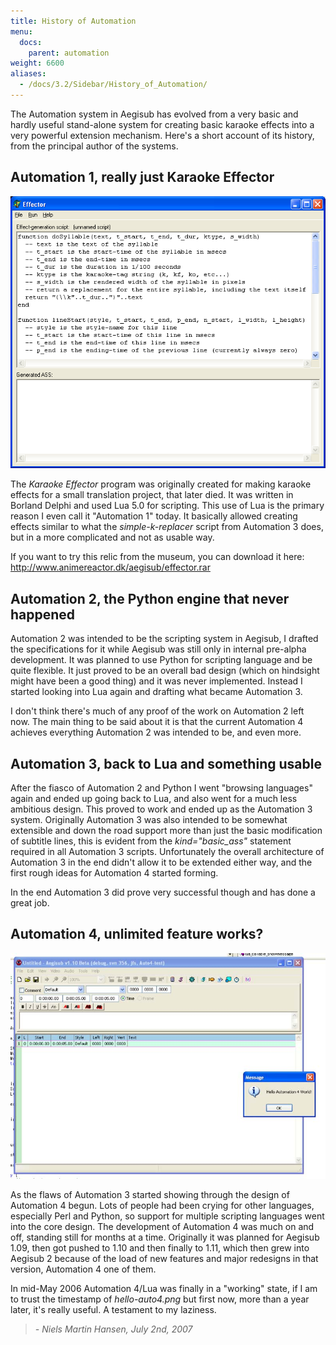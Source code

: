 ```yaml
---
title: History of Automation
menu:
  docs:
    parent: automation
weight: 6600
aliases:
  - /docs/3.2/Sidebar/History_of_Automation/
---
```


The Automation system in Aegisub has evolved from a very basic and hardly useful stand-alone system for creating basic karaoke effects into a very powerful extension mechanism. Here's a short account of its history, from the principal author of the systems.

## Automation 1, really just Karaoke Effector

![Effector_screenshot](/img/3.2/Effector_screenshot.png)

The _Karaoke Effector_ program was originally created for making karaoke effects for a small translation project, that later died. It was written in Borland Delphi and used Lua 5.0 for scripting. This use of Lua is the primary reason I even call it "Automation 1" today. It basically allowed creating effects similar to what the _simple-k-replacer_ script from Automation 3 does, but in a more complicated and not as usable way.

If you want to try this relic from the museum, you can download it here: <http://www.animereactor.dk/aegisub/effector.rar>

## Automation 2, the Python engine that never happened

Automation 2 was intended to be the scripting system in Aegisub, I drafted the specifications for it while Aegisub was still only in internal pre-alpha development. It was planned to use Python for scripting language and be quite flexible. It just proved to be an overall bad design (which on hindsight might have been a good thing) and it was never implemented. Instead I started looking into Lua again and drafting what became Automation 3.

I don't think there's much of any proof of the work on Automation 2 left now. The main thing to be said about it is that the current Automation 4 achieves everything Automation 2 was intended to be, and even more.

## Automation 3, back to Lua and something usable

After the fiasco of Automation 2 and Python I went "browsing languages" again and ended up going back to Lua, and also went for a much less ambitious design. This proved to work and ended up as the Automation 3 system. Originally Automation 3 was also intended to be somewhat extensible and down the road support more than just the basic modification of subtitle lines, this is evident from the _kind="basic_ass"_ statement required in all Automation 3 scripts. Unfortunately the overall architecture of Automation 3 in the end didn't allow it to be extended either way, and the first rough ideas for Automation 4 started forming.

In the end Automation 3 did prove very successful though and has done a great job.

## Automation 4, unlimited feature works?

![Hello-auto4](/img/3.2/Hello-auto4.png)

As the flaws of Automation 3 started showing through the design of Automation 4 begun. Lots of people had been crying for other languages, especially Perl and Python, so support for multiple scripting languages went into the core design. The development of Automation 4 was much on and off, standing still for months at a time. Originally it was planned for Aegisub 1.09, then got pushed to 1.10 and then finally to 1.11, which then grew into Aegisub 2 because of the load of new features and major redesigns in that version, Automation 4 one of them.

In mid-May 2006 Automation 4/Lua was finally in a "working" state, if I am to trust the timestamp of _hello-auto4.png_ but first now, more than a year later, it's really useful. A testament to my laziness.

> _- Niels Martin Hansen, July 2nd, 2007_

